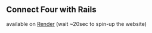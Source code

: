 ## Connect Four with Rails
available on [Render](https://connect-four-3j2r.onrender.com/ "Play Connect Four") 
(wait ~20sec to spin-up the website)

